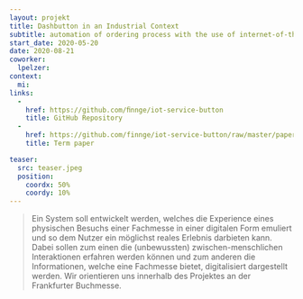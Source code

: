 ```yaml
---
layout: projekt
title: Dashbutton in an Industrial Context
subtitle: automation of ordering process with the use of internet-of-things technology
start_date: 2020-05-20
date: 2020-08-21
coworker:
  lpelzer:
context:
  mi:
links:
  - 
    href: https://github.com/ﬁnnge/iot-service-button
    title: GitHub Repository
  -
    href: https://github.com/finnge/iot-service-button/raw/master/paper/paper.pdf
    title: Term paper

teaser:
  src: teaser.jpeg
  position:
    coordx: 50%
    coordy: 10%
---
```




> Ein System soll entwickelt werden, welches die Experience eines physischen Besuchs einer Fachmesse in einer digitalen Form emuliert und so dem Nutzer ein möglichst reales Erlebnis darbieten kann. Dabei sollen zum einen die (unbewussten) zwischen-menschlichen Interaktionen erfahren werden können und zum anderen die Informationen, welche eine Fachmesse bietet, digitalisiert dargestellt werden. Wir orientieren uns innerhalb des Projektes an der Frankfurter Buchmesse.